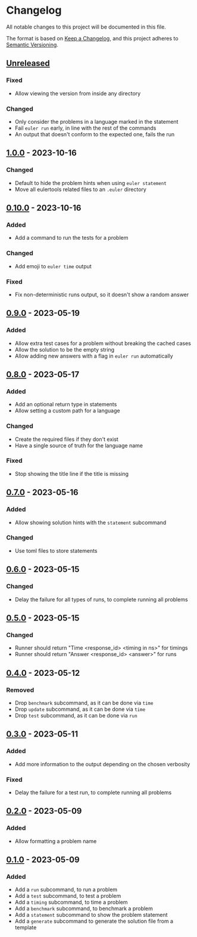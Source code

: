 # Changelog

All notable changes to this project will be documented in this file.

The format is based on [Keep a Changelog], and this project adheres to [Semantic Versioning].

## [Unreleased]

### Fixed

- Allow viewing the version from inside any directory

### Changed

- Only consider the problems in a language marked in the statement
- Fail `euler run` early, in line with the rest of the commands
- An output that doesn't conform to the expected one, fails the run

## [1.0.0] - 2023-10-16

### Changed

- Default to hide the problem hints when using `euler statement`
- Move all eulertools related files to an `.euler` directory

## [0.10.0] - 2023-10-16

### Added

- Add a command to run the tests for a problem

### Changed

- Add emoji to `euler time` output

### Fixed

- Fix non-deterministic runs output, so it doesn't show a random answer

## [0.9.0] - 2023-05-19

### Added

- Allow extra test cases for a problem without breaking the cached cases
- Allow the solution to be the empty string
- Allow adding new answers with a flag in `euler run` automatically

## [0.8.0] - 2023-05-17

### Added

- Add an optional return type in statements
- Allow setting a custom path for a language

### Changed

- Create the required files if they don't exist
- Have a single source of truth for the language name

### Fixed

- Stop showing the title line if the title is missing

## [0.7.0] - 2023-05-16

### Added

- Allow showing solution hints with the `statement` subcommand

### Changed

- Use toml files to store statements

## [0.6.0] - 2023-05-15

### Changed

- Delay the failure for all types of runs, to complete running all problems

## [0.5.0] - 2023-05-15

### Changed

- Runner should return "Time &lt;response_id&gt; &lt;timing in ns&gt;" for timings
- Runner should return "Answer &lt;response_id&gt; &lt;answer&gt;" for runs

## [0.4.0] - 2023-05-12

### Removed

- Drop `benchmark` subcommand, as it can be done via `time`
- Drop `update` subcommand, as it can be done via `time`
- Drop `test` subcommand, as it can be done via `run`

## [0.3.0] - 2023-05-11

### Added

- Add more information to the output depending on the chosen verbosity

### Fixed

- Delay the failure for a test run, to complete running all problems

## [0.2.0] - 2023-05-09

### Added

- Allow formatting a problem name

## [0.1.0] - 2023-05-09

### Added

- Add a `run` subcommand, to run a problem
- Add a `test` subcommand, to test a problem
- Add a `timing` subcommand, to time a problem
- Add a `benchmark` subcommand, to benchmark a problem
- Add a `statement` subcommand to show the problem statement
- Add a `generate` subcommand to generate the solution file from a template

[Keep a Changelog]: https://keepachangelog.com/en/1.0.0/
[Semantic Versioning]: https://semver.org/spec/v2.0.0.html
[Unreleased]: https://github.com/spapanik/eulertools/compare/v1.0.0...main
[1.0.0]: https://github.com/spapanik/yamk/compare/v0.10.0...v1.0.0
[0.10.0]: https://github.com/spapanik/yamk/compare/v0.9.0...v0.10.0
[0.9.0]: https://github.com/spapanik/yamk/compare/v0.8.0...v0.9.0
[0.8.0]: https://github.com/spapanik/yamk/compare/v0.7.0...v0.8.0
[0.7.0]: https://github.com/spapanik/yamk/compare/v0.6.0...v0.7.0
[0.6.0]: https://github.com/spapanik/yamk/compare/v0.5.0...v0.6.0
[0.5.0]: https://github.com/spapanik/yamk/compare/v0.4.0...v0.5.0
[0.4.0]: https://github.com/spapanik/yamk/compare/v0.3.0...v0.4.0
[0.3.0]: https://github.com/spapanik/yamk/compare/v0.2.0...v0.3.0
[0.2.0]: https://github.com/spapanik/yamk/compare/v0.1.0...v0.2.0
[0.1.0]: https://github.com/spapanik/yamk/releases/tag/v0.1.0
